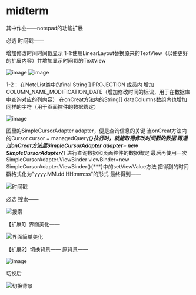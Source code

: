 # midterm
其中作业——notepad的功能扩展

必选 时间戳——

增加修改时间时间戳显示
1-1:使用LinearLayout替换原来的TextView（以便更好的扩展内容）并增加显示时间戳的TextView

![image](https://user-images.githubusercontent.com/38639268/202957431-3c821887-6a9b-4b3d-b5f4-6708f8c43a65.png)
![image](https://user-images.githubusercontent.com/38639268/202957551-d7b4c9c4-0a02-4a03-9487-62ebdd588789.png)

1-2：
在NoteList类中的final String[] PROJECTION 成员内
增加COLUMN_NAME_MODIFICATION_DATE（增加修改时间的标识，用于在数据库中查询对应的列内容）
在onCreat方法内的String[] dataColumns数组内也增加同样的字符（用于页面控件的数据绑定）

![image](https://user-images.githubusercontent.com/38639268/202959468-44edab67-dab3-4395-9d23-6a602a1f9bf7.png)

图里的SimpleCursorAdapter adapter，便是查询信息的关键
当onCreat方法内的Cursor cursor = managedQuery{***}执行时，就能取得修改时间戳的数据
再通过onCreat方法里SimpleCursorAdapter adapter= new SimpleCursorAdapter{***}
进行查询数据和页面控件的数据绑定
最后再使用一次SimpleCursorAdapter.ViewBinder viewBinder=new SimpleCursorAdapter.ViewBinder(){***}中的setViewValue方法
把得到的时间戳格式化为"yyyy.MM.dd HH:mm:ss"的形式
最终得到——

![时间戳](https://user-images.githubusercontent.com/38639268/202886399-d186ba68-1bd9-4ca9-a270-933f423f7394.jpg)

必选 搜索——

![搜索](https://user-images.githubusercontent.com/38639268/202886405-a1469f7c-e265-420a-886b-f31321b97080.jpg)

【扩展1】界面美化——

![界面简单美化](https://user-images.githubusercontent.com/38639268/202886409-ef7fd2a6-8430-4b94-92e5-0f8946de3980.jpg)

【扩展2】切换背景——
原背景——

![image](https://user-images.githubusercontent.com/38639268/202960795-54708d8a-16cf-4a56-bff7-392623a21c44.png)

切换后

![切换背景](https://user-images.githubusercontent.com/38639268/202886413-cb9b801c-31e4-4dc8-8aec-565198d554b5.jpg)


